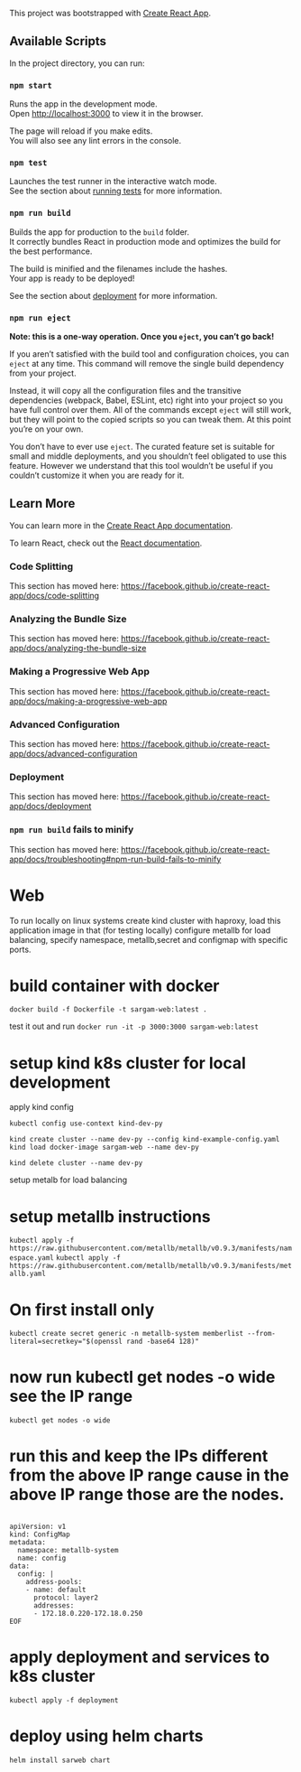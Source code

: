 This project was bootstrapped with [Create React App](https://github.com/facebook/create-react-app).

## Available Scripts

In the project directory, you can run:

### `npm start`

Runs the app in the development mode.<br />
Open [http://localhost:3000](http://localhost:3000) to view it in the browser.

The page will reload if you make edits.<br />
You will also see any lint errors in the console.

### `npm test`

Launches the test runner in the interactive watch mode.<br />
See the section about [running tests](https://facebook.github.io/create-react-app/docs/running-tests) for more information.

### `npm run build`

Builds the app for production to the `build` folder.<br />
It correctly bundles React in production mode and optimizes the build for the best performance.

The build is minified and the filenames include the hashes.<br />
Your app is ready to be deployed!

See the section about [deployment](https://facebook.github.io/create-react-app/docs/deployment) for more information.

### `npm run eject`

**Note: this is a one-way operation. Once you `eject`, you can’t go back!**

If you aren’t satisfied with the build tool and configuration choices, you can `eject` at any time. This command will remove the single build dependency from your project.

Instead, it will copy all the configuration files and the transitive dependencies (webpack, Babel, ESLint, etc) right into your project so you have full control over them. All of the commands except `eject` will still work, but they will point to the copied scripts so you can tweak them. At this point you’re on your own.

You don’t have to ever use `eject`. The curated feature set is suitable for small and middle deployments, and you shouldn’t feel obligated to use this feature. However we understand that this tool wouldn’t be useful if you couldn’t customize it when you are ready for it.

## Learn More

You can learn more in the [Create React App documentation](https://facebook.github.io/create-react-app/docs/getting-started).

To learn React, check out the [React documentation](https://reactjs.org/).

### Code Splitting

This section has moved here: https://facebook.github.io/create-react-app/docs/code-splitting

### Analyzing the Bundle Size

This section has moved here: https://facebook.github.io/create-react-app/docs/analyzing-the-bundle-size

### Making a Progressive Web App

This section has moved here: https://facebook.github.io/create-react-app/docs/making-a-progressive-web-app

### Advanced Configuration

This section has moved here: https://facebook.github.io/create-react-app/docs/advanced-configuration

### Deployment

This section has moved here: https://facebook.github.io/create-react-app/docs/deployment

### `npm run build` fails to minify

This section has moved here: https://facebook.github.io/create-react-app/docs/troubleshooting#npm-run-build-fails-to-minify


Web
===========

To run locally on linux systems 
create kind cluster with haproxy, load this application image in that (for testing locally)
configure metallb for load balancing, specify namespace, metallb,secret and configmap with specific ports.


# build container with docker

`docker build -f Dockerfile -t sargam-web:latest .`

test it out and run 
`docker run -it -p 3000:3000 sargam-web:latest`


setup kind k8s cluster for local development
=======================

apply kind config 

`kubectl config use-context kind-dev-py`

`kind create cluster --name dev-py --config kind-example-config.yaml`
`kind load docker-image sargam-web --name dev-py`

`kind delete cluster --name dev-py`

setup metalb for load balancing


# setup metallb instructions
`kubectl apply -f https://raw.githubusercontent.com/metallb/metallb/v0.9.3/manifests/namespace.yaml`
`kubectl apply -f https://raw.githubusercontent.com/metallb/metallb/v0.9.3/manifests/metallb.yaml`
# On first install only
`kubectl create secret generic -n metallb-system memberlist --from-literal=secretkey="$(openssl rand -base64 128)"`

# now run kubectl get nodes -o wide see the IP range
`kubectl get nodes -o wide`
# run this and keep the IPs different from the above IP range cause in the above IP range those are the nodes.

```cat <<EOF | kubectl create -f -                      

apiVersion: v1
kind: ConfigMap
metadata:
  namespace: metallb-system
  name: config
data:
  config: |
    address-pools:
    - name: default
      protocol: layer2
      addresses:
      - 172.18.0.220-172.18.0.250
EOF
```

# apply deployment and services to k8s cluster

`kubectl apply -f deployment`


# deploy using helm charts
`helm install sarweb chart`